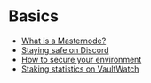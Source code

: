 # Basics

* [What is a Masternode?](what-is-a-masternode.md)
* [Staying safe on Discord](staying-safe-on-discord.md)
* [How to secure your environment](how-to-secure-your-environment.md)
* [Staking statistics on VaultWatch](staking-statistics-on-vaultwatch.md)
